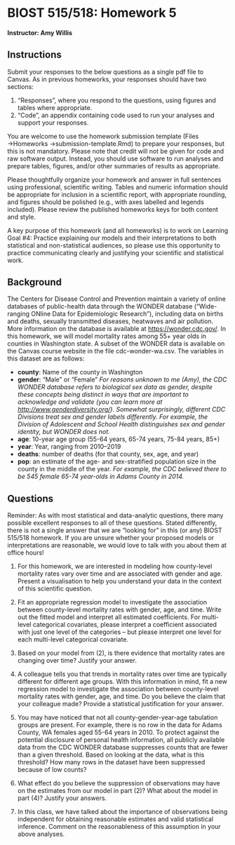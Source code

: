 # BIOST 515/518: Homework 5
#### Instructor:  Amy Willis

## Instructions
Submit your responses to the below questions as a single pdf file to Canvas. As in previous homeworks, your responses should have two sections:

1. “Responses”, where you respond to the questions, using figures and tables where appropriate.
2. “Code”, an appendix containing code used to run your analyses and support your responses.

You are welcome to use the homework submission template (Files →Homeworks →submission-template.Rmd) to prepare your responses, but this is not mandatory. Please note that credit will not be given for code and raw software output. Instead, you should use software to run analyses and prepare tables, figures, and/or
other summaries of results as appropriate.

Please thoughtfully organize your homework and answer in full sentences using professional, scientific writing. Tables and numeric information should be appropriate for inclusion in a scientific report, with appropriate rounding, and figures should be polished (e.g., with axes labelled and legends included). Please review the
published homeworks keys for both content and style.

A key purpose of this homework (and all homeworks) is to work on Learning Goal #4: Practice explaining our models and their interpretations to both statistical and non-statistical audiences, so please use this opportunity to practice communicating clearly and justifying your scientific and statistical work.

## Background

The Centers for Disease Control and Prevention maintain a variety of online databases of public-health data through the WONDER database (“Wide-ranging ONline Data for Epidemiologic Research”), including data on births and deaths, sexually transmitted diseases, heatwaves and air pollution. More information on the
database is available at https://wonder.cdc.gov/.
In this homework, we will model mortality rates among 55+ year olds in counties in Washington state. A subset of the WONDER data is available on the Canvas course website in the file cdc-wonder-wa.csv. 
The variables in this dataset are as follows:
- **county**: Name of the county in Washington
- **gender**: “Male” or “Female”
 *For reasons unknown to me (Amy), the CDC WONDER database refers to biological sex data as gender, despite these concepts being distinct in ways that are important to acknowledge and validate (you can learn more at http://www.genderdiversity.org/). Somewhat surprisingly, different CDC Divisions treat sex and gender labels differently. For example, the Division of Adolescent and School Health distinguishes sex and gender identity, but WONDER does not.*
- **age**: 10-year age group (55-64 years, 65-74 years, 75-84 years, 85+)
- **year**: Year, ranging from 2010–2019
- **deaths**: number of deaths (for that county, sex, age, and year)
- **pop**: an estimate of the age- and sex-stratified population size in the county in the middle of the year.
 *For example, the CDC believed there to be 545 female 65-74 year-olds in Adams County in 2014.*

## Questions
Reminder: As with most statistical and data-analytic questions, there many possible excellent
responses to all of these questions. Stated differently, there is not a single answer that we
are “looking for” in this (or any) BIOST 515/518 homework. If you are unsure whether your
proposed models or interpretations are reasonable, we would love to talk with you about them
at office hours!

1. For this homework, we are interested in modeling how county-level mortality rates vary over time and
are associated with gender and age. Present a visualisation to help you understand your data in the
context of this scientific question.

2. Fit an appropriate regression model to investigate the association between county-level mortality rates
with gender, age, and time. Write out the fitted model and interpret all estimated coefficients. For
multi-level categorical covariates, please interpret a coefficient associated with just one level of the
categories – but please interpret one level for each multi-level categorical covariate.

3. Based on your model from (2), is there evidence that mortality rates are changing over time? Justify
your answer.

4. A colleague tells you that trends in mortality rates over time are typically different for different age
groups. With this information in mind, fit a new regression model to investigate the association between
county-level mortality rates with gender, age, and time. Do you believe the claim that your colleague
made? Provide a statistical justification for your answer.

5. You may have noticed that not all county-gender-year-age tabulation groups are present. For example,
there is no row in the data for Adams County, WA females aged 55-64 years in 2010. To protect
against the potential disclosure of personal health information, all publicly available data from the
CDC WONDER database suppresses counts that are fewer than a given threshold. Based on looking at
the data, what is this threshold? How many rows in the dataset have been suppressed because of low
counts?

6. What effect do you believe the suppression of observations may have on the estimates from our model
in part (2)? What about the model in part (4)? Justify your answers.

7. In this class, we have talked about the importance of observations being independent for obtaining
reasonable estimates and valid statistical inference. Comment on the reasonableness of this assumption
in your above analyses.
